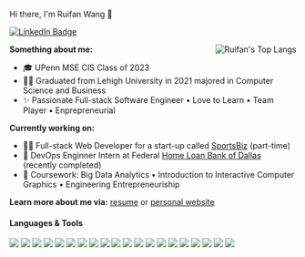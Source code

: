 Hi there, I'm Ruifan Wang 👋

[![LinkedIn Badge](https://img.shields.io/badge/LinkedIn-Profile-informational?style=flat&logo=linkedin&logoColor=white&color=0D76A8)](www.linkedin.com/in/wang321)

<img align="right" src="https://github-readme-stats.vercel.app/api/top-langs/?username=ruw321&layout=compact)](https://github.com/ruw321/github-readme-stats" alt="Ruifan's Top Langs" />
</a>

**Something about me:**
* 🎓 UPenn MSE CIS Class of 2023
* 👨‍🎓 Graduated from Lehigh University in 2021 majored in Computer Science and Business
* ✨ Passionate Full-stack Software Engineer • Love to Learn • Team Player • Enprepreneurial 

**Currently working on:**
* 👨‍💻 Full-stack Web Developer for a start-up called [SportsBiz](https://www.sportsbiz.com) (part-time)
* :bank: DevOps Enginner Intern at Federal [Home Loan Bank of Dallas](https://www.fhlb.com) (recently completed)
* 📖 Coursework: Big Data Analytics • Introduction to Interactive Computer Graphics • Engineering Entrepreneuriship

**Learn more about me via:** [resume](https://github.com/ruw321/ruw321/blob/main/Wang_Resume_2023.pdf) or [personal website](https://www.ruifanwang.com)

#### Languages & Tools
<img src="https://img.shields.io/badge/-JavaScript-eed718?style=flat&logo=javascript&logoColor=ffffff"> <img src="https://img.shields.io/badge/-React-000000?style=flat&logo=react&logoColor=00c8ff"> <img src="https://img.shields.io/badge/-Python-blue?style=flat&logo=python&logoColor=white">
<img src="http://img.shields.io/badge/-Java-F89820?style=flat&logo=java&logoColor=white"> <img src="https://img.shields.io/badge/C++-blue.svg?style=flat&logo=c%2B%2B"> <img src = "https://img.shields.io/badge/-HTML5-E34F26?style=flat&logo=html5&logoColor=white"> <img src = "https://img.shields.io/badge/-CSS3-1572B6?style=flat&logo=css3&logoColor=white"> <img src="https://img.shields.io/badge/-Bootstrap-563D7C?style=flat&logo=bootstrap&logoColor=white"> <img src="https://img.shields.io/badge/-Figma-cc6699?style=flat&logo=figma&logoColor=ffffff"> <img src="https://img.shields.io/badge/-Spring Boot-4DB33D?style=flat&logo=spring&logoColor=FFFFFF"> <img src="http://img.shields.io/badge/-Node.js-430098?style=flat&logo=Node.js&logoColor=white"> <img src="https://img.shields.io/badge/-Express.js-787878?style=flat&logo=express&logoColor=ffffff"> <img src="https://img.shields.io/badge/-MySQL-F29111?style=flat&logo=mysql&logoColor=FFFFFF"> <img src="https://img.shields.io/badge/-MongoDB-4DB33D?style=flat&logo=mongodb&logoColor=FFFFFF"> <img src="https://img.shields.io/badge/-Spark-eed718?style=flat&logo=apache-spark&logoColor=ffffff"> <img src="http://img.shields.io/badge/-AWS-F89820?style=flat&logo=amazon&logoColor=white"> <img src="http://img.shields.io/badge/-Heroku-430098?style=flat&logo=heroku&logoColor=white"> <img src="https://img.shields.io/badge/-Docker-659ad2?style=flat&logo=docker&logoColor=ffffff"> <img src="http://img.shields.io/badge/-Git-F1502F?style=flat&logo=git&logoColor=FFFFFF"> <img src="http://img.shields.io/badge/-Github-000000?style=flat&logo=github&logoColor=FFFFFF">
